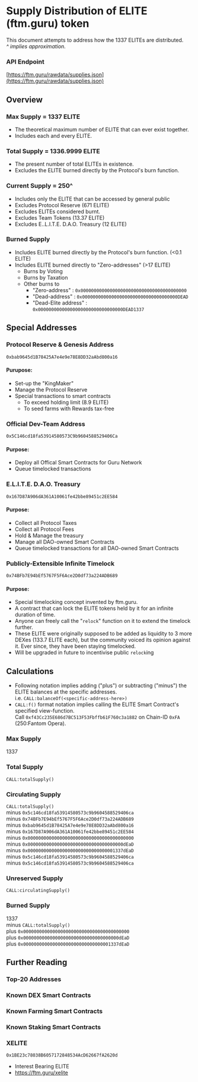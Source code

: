 # Supply Distribution of ELITE (ftm.guru) token
This document attempts to address how the 1337 ELITEs are distributed.  
_^ implies approximation._
### API Endpoint
[https://ftm.guru/rawdata/supplies.json](https://ftm.guru/rawdata/supplies.json)

## Overview
### Max Supply = 1337 ELITE
- The theoretical maximum number of ELITE that can ever exist together.
- Includes each and every ELITE.

### Total Supply = 1336.9999 ELITE
- The present number of total ELITEs in existence.
- Excludes the ELITE burned directly by the Protocol's burn function.

### Current Supply = 250^
- Includes only the ELITE that can be accessed by general public
- Excludes Protocol Reserve (671 ELITE)
- Excludes ELITEs considered burnt.
- Excludes Team Tokens (13.37 ELITE)
- Excludes E..L.I.T.E. D.A.O. Treasury (12 ELITE)

### Burned Supply
- Includes ELITE burned directly by the Protocol's burn function. (<0.1 ELITE)
- Includes ELITE burned directly to "Zero-addresses" (>17 ELITE)
  - Burns by Voting
  - Burns by Taxation
  - Other burns to
    - "Zero-address" : `0x0000000000000000000000000000000000000000`
    - "Dead-address" : `0x000000000000000000000000000000000000DEAD`
    - "Dead-Elite address" : `0x00000000000000000000000000000000DEAD1337`

## Special Addresses
### Protocol Reserve & Genesis Address
`0xbab9645d1B78425A7e4e9e78E8DD32aAbd800a16`  
#### Purupose:
- Set-up the "KingMaker"
- Manage the Protocol Reserve
- Special transactions to smart contracts
  - To exceed holding limit (8.9 ELITE)
  - To seed farms with Rewards tax-free

### Official Dev-Team Address
`0x5C146cd18fa53914580573C9b9604588529406Ca`
#### Purpose:
- Deploy all Offical Smart Contracts for Guru Network
- Queue timelocked transactions

### E.L.I.T.E. D.A.O. Treasury
`0x167D87A906dA361A10061fe42bbe89451c2EE584`
#### Purpose:
- Collect all Protocol Taxes
- Collect all Protocol Fees
- Hold & Manage the treasury
- Manage all DAO-owned Smart Contracts
- Queue timelocked transactions for all DAO-owned Smart Contracts

### Publicly-Extensible Infinite Timelock
`0x74BFb7E94bEf5767F5F6Ace2D0df73a224ADB689`
#### Purpose:
- Special timelocking concept invented by ftm.guru.
- A contract that can lock the ELITE tokens held by it for an infinite duration of time.
- Anyone can freely call the "`relock`" function on it to extend the timelock further.
- These ELITE were originally supposed to be added as liquidity to 3 more DEXes (133.7 ELITE each), but the community voiced its opinion against it.
Ever since, they have been staying timelocked.
- Will be upgraded in future to incentivise public `relock`ing

## Calculations
- Following notation implies adding ("plus") or subtracting ("minus") the ELITE balances at the specific addresses.  
i.e.  `CALL:balanceOf(<specific-address-here>)`
- `CALL:f()` format notation implies calling the ELITE Smart Contract's specified view-function.  
Call `0xf43Cc235E686d7BC513F53Fbffb61F760c3a1882` on Chain-ID `0xFA` (250:Fantom Opera).

### Max Supply
1337
### Total Supply
`CALL:totalSupply()`
### Circulating Supply
`CALL:totalSupply()`  
minus `0x5c146cd18fa53914580573c9b9604588529406ca`  
minus `0x74BFb7E94bEf5767F5F6Ace2D0df73a224ADB689`  
minus `0xbab9645d1B78425A7e4e9e78E8DD32aAbd800a16`  
minus `0x167D87A906dA361A10061fe42bbe89451c2EE584`  
minus `0x0000000000000000000000000000000000000000`  
minus `0x000000000000000000000000000000000000dEaD`  
minus `0x000000000000000000000000000000001337dEaD`  
minus `0x5c146cd18fa53914580573c9b9604588529406ca`  
minus `0x5c146cd18fa53914580573c9b9604588529406ca`
### Unreserved Supply
`CALL:circulatingSupply()`
### Burned Supply
1337  
minus `CALL:totalSupply()`  
plus `0x0000000000000000000000000000000000000000`  
plus `0x000000000000000000000000000000000000dEaD`  
plus `0x000000000000000000000000000000001337dEaD` 

## Further Reading
### Top-20 Addresses
### Known DEX Smart Contracts
### Known Farming Smart Contracts
### Known Staking Smart Contracts
### XELITE
`0x1BE23c78038B6057172848534AcD62667fA2620d`  
- Interest Bearing ELITE
- https://ftm.guru/xelite
